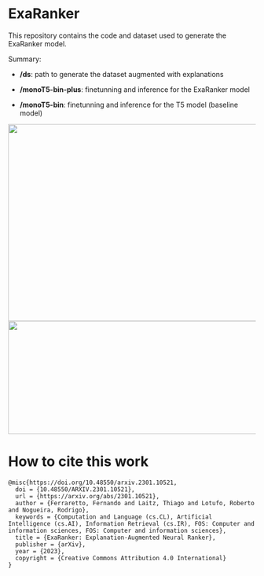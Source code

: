 # ExaRanker
This repository contains the code and dataset used to generate the ExaRanker model.

Summary:

* **/ds**: path to generate the dataset augmented with explanations

* **/monoT5-bin-plus**: finetunning and inference for the ExaRanker model

* **/monoT5-bin**: finetunning and inference for the T5 model (baseline model)

<img src="https://user-images.githubusercontent.com/26362929/234304094-8ea0121e-bc39-4941-ad9d-506f5a21d16a.png" width="572" height="401">

<img src="https://user-images.githubusercontent.com/26362929/234306391-42acaf11-dd12-4cb9-9b60-c4f8bd632078.png" width="627" height="230">

# How to cite this work
```
@misc{https://doi.org/10.48550/arxiv.2301.10521,
  doi = {10.48550/ARXIV.2301.10521},
  url = {https://arxiv.org/abs/2301.10521},
  author = {Ferraretto, Fernando and Laitz, Thiago and Lotufo, Roberto and Nogueira, Rodrigo},
  keywords = {Computation and Language (cs.CL), Artificial Intelligence (cs.AI), Information Retrieval (cs.IR), FOS: Computer and information sciences, FOS: Computer and information sciences},
  title = {ExaRanker: Explanation-Augmented Neural Ranker},
  publisher = {arXiv},
  year = {2023},  
  copyright = {Creative Commons Attribution 4.0 International}
}
```

